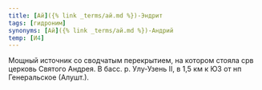 ```yaml
---
title: [Ай]({% link _terms/ай.md %})-Эндрит
tags: [гидроним]
synonyms: [Ай]({% link _terms/ай.md %})-Андрий
temp: [И4]
---
```


Мощный источник со сводчатым перекрытием, на котором стояла срв церковь Святого
Андрея. В басс. р. Улу-Узень II, в 1,5 км к ЮЗ от нп Генеральское (Алушт.).
